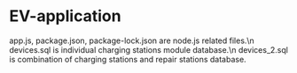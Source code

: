 # EV-application

app.js, package.json, package-lock.json are node.js related files.\n
devices.sql is individual charging stations module database.\n
devices_2.sql is combination of charging stations and repair stations database.
